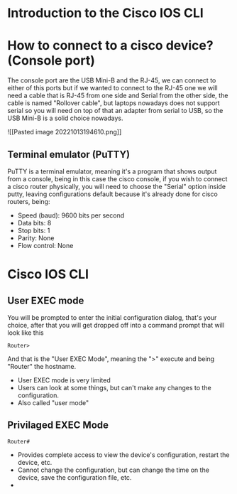 # Introduction to the Cisco IOS CLI

# How to connect to a cisco device? (Console port)

The console port are the USB Mini-B and the RJ-45, we can connect to either of this ports but if we wanted to connect to the RJ-45 one we will need a cable that is RJ-45 from one side and Serial from the other side, the cable is named "Rollover cable", but laptops nowadays does not support serial so you will need on top of that an adapter from serial to USB, so the USB Mini-B is a solid choice nowadays.

![[Pasted image 20221013194610.png]]

## Terminal emulator (PuTTY)
PuTTY  is a terminal emulator, meaning it's a program that shows output from a console, being in this case the cisco console, if you wish to connect a cisco router physically, you will need to choose the "Serial" option inside putty, leaving configurations default because it's already done for cisco routers, being:

- Speed (baud): 9600 bits per second
- Data bits: 8
- Stop bits: 1
- Parity: None
- Flow control: None

# Cisco IOS CLI

## User EXEC mode
You will be prompted to enter the initial configuration dialog, that's your choice, after that you will get dropped off into a command prompt that will look like this

`Router>`

And that is the "User EXEC Mode", meaning the ">" execute and being "Router" the hostname.

- User EXEC mode is very limited
- Users can look at some things, but can't make any changes to the configuration.
- Also called "user mode"

## Privilaged EXEC Mode
`Router#`

- Provides complete access to view the device's configuration, restart the device, etc.
- Cannot change the configuration, but can change the time on the device, save the configuration file, etc.
- 